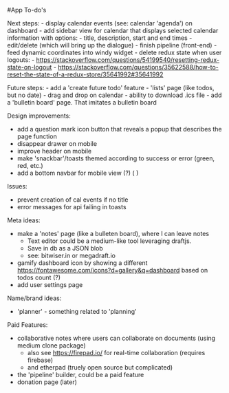 #App To-do's

Next steps:
    - display calendar events (see: calendar 'agenda') on dashboard
    - add sidebar view for calendar that displays selected calendar information with options:
      - title, description, start and end times
      - edit/delete (which will bring up the dialogue)
    - finish pipeline (front-end)
    - feed dynamic coordinates into windy widget
    - delete redux state when user logouts: 
      - https://stackoverflow.com/questions/54199540/resetting-redux-state-on-logout
      - https://stackoverflow.com/questions/35622588/how-to-reset-the-state-of-a-redux-store/35641992#35641992

Future steps:
    - add a 'create future todo' feature
    - 'lists' page (like todos, but no date)
    - drag and drop on calendar
    - ability to download .ics file
    - add a 'bulletin board' page. That imitates a bulletin board

Design improvements: 
  - add a question mark icon button that reveals a popup that describes the page function
  - disappear drawer on mobile
  - improve header on mobile
  - make 'snackbar'/toasts themed according to success or error (green, red, etc.)
  - add a bottom navbar for mobile view (?) ( <BottomNavigation />)

Issues:
  - prevent creation of cal events if no title
  - error messages for api failing in toasts

Meta ideas:
  - make a 'notes' page (like a bulleten board), where I can leave notes
    - Text editor could be a medium-like tool leveraging draftjs.
    - Save in db as a JSON blob
    - see: bitwiser.in or megadraft.io
  - gamify dashboard icon by showing a different https://fontawesome.com/icons?d=gallery&q=dashboard based on todos count (?)
  - add user settings page

Name/brand ideas:
  - 'planner' - something related to 'planning'

Paid Features:
  - collaborative notes where users can collaborate on documents (using medium clone package) 
    - also see https://firepad.io/ for real-time collaboration (requires firebase)
    - and etherpad (truely open source but complicated)
  - the 'pipeline' builder, could be a paid feature
  - donation page (later)